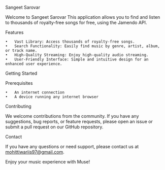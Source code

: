 Sangeet Sarovar 

Welcome to Sangeet Sarovar This application allows you to find and listen to thousands of royalty-free songs for free, using the Jamendo API.

Features

	•	Vast Library: Access thousands of royalty-free songs.
	•	Search Functionality: Easily find music by genre, artist, album, or track name.
	•	High-Quality Streaming: Enjoy high-quality audio streaming.
	•	User-Friendly Interface: Simple and intuitive design for an enhanced user experience.

Getting Started

Prerequisites

	•	An internet connection
	•	A device running any internet browser 



Contributing

We welcome contributions from the community. If you have any suggestions, bug reports, or feature requests, please open an issue or submit a pull request on our GitHub repository.

Contact

If you have any questions or need support, please contact us at mohittiwariis97@gmail.com.

Enjoy your music experience with Muse!